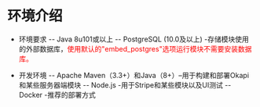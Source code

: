 # 环境介绍
- 环境要求
  -- Java 8u101或以上
  -- PostgreSQL (10.0及以上) -存储模块使用的外部数据库，<font color='red'>使用默认的"embed_postgres"选项运行模块不需要安装数据库。</font>

- 开发环境
  -- Apache Maven（3.3+）和Java（8+）–用于构建和部署Okapi和某些服务器端模块
  -- Node.js -用于Stripe和某些模块以及UI测试
  -- Docker -推荐的部署方式

